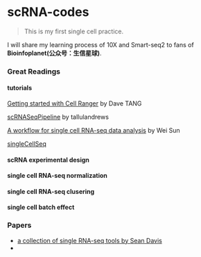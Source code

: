 # scRNA-codes

> This is my first single cell practice.

I will share my learning process of 10X and Smart-seq2 to fans of **Bioinfoplanet(公众号：生信星球)**.

### Great Readings

#### tutorials

[Getting started with Cell Ranger](https://davetang.org/muse/2018/08/09/getting-started-with-cell-ranger/) by Dave TANG

[scRNASeqPipeline](https://github.com/tallulandrews/scRNASeqPipeline) by tallulandrews

[A workflow for single cell RNA-seq data analysis](http://research.fhcrc.org/content/dam/stripe/sun/software/scRNAseq/scRNAseq.html) by Wei Sun

[singleCellSeq](https://github.com/jdblischak/singleCellSeq) 

#### scRNA experimental design



#### single cell RNA-seq normalization



#### single cell RNA-seq clusering



#### single cell batch effect



### Papers

- [a collection of single RNA-seq tools by Sean Davis](https://github.com/seandavi/awesome-single-cell) 
- 